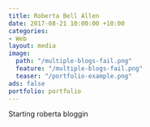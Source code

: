 ```yaml
---
title: Roberta Bell Allen
date: 2017-08-21 10:00:00 +10:00
categories:
- Web
layout: media
image:
  path: "/multiple-blogs-fail.png"
  feature: "/multiple-blogs-fail.png"
  teaser: "/portfolio-example.png"
ads: false
portfolio: portfolio
---
```


Starting roberta bloggin